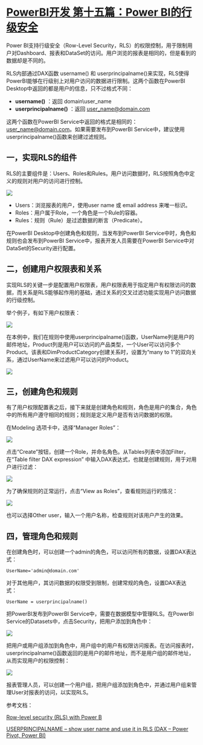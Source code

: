 # [PowerBI开发 第十五篇：Power BI的行级安全](https://www.cnblogs.com/ljhdo/p/10337831.html)

Power BI支持行级安全（Row-Level Security，RLS）的权限控制，用于限制用户对Dashboard、报表和DataSet的访问。用户浏览的报表是相同的，但是看到的数据却是不同的。

RLS内部通过DAX函数 username() 和 userprincipalname()来实现，RLS使得PowerBI能够在行级别上对用户访问的数据进行限制。这两个函数在PowerBI Desktop中返回的都是用户的信息，只不过格式不同：

* **username()** ：返回 domain\user_name
* **userprincipalname()** ：返回 user_name@domain.com

这两个函数在PowerBI Service中返回的格式是相同的：user_name@domain.com。如果需要发布到PowerBI Service中，建议使用 userprincipalname()函数来创建过滤规则。

## 一，实现RLS的组件

RLS的主要组件是：Users、Roles和Rules。用户访问数据时，RLS按照角色中定义的规则对用户的访问进行控制。

![](https://img2018.cnblogs.com/blog/628084/201911/628084-20191101161630040-1595903024.png)

* Users：浏览报表的用户，使用user name 或 email address 来唯一标识。
* Roles：用户属于Role，一个角色是一个Rule的容器。
* Rules：规则（Rule）是过滤数据的断言（Predicate）。

在PowerBI Desktop中创建角色和规则，当发布到PowerBI Service中时，角色和规则也会发布到PowerBI Service中，报表开发人员需要在PowerBI Service中对DataSet的Security进行配置。

## 二，创建用户权限表和关系

实现RLS的关键一步是配置用户权限表，用户权限表用于指定用户有权限访问的数据，而关系是RLS能够起作用的基础，通过关系的交叉过滤功能实现用户访问数据的行级控制。

举个例子，有如下用户权限表：

![](https://img2018.cnblogs.com/blog/628084/201911/628084-20191101174814432-850263772.png)

在本例中，我们在规则中使用userprincipalname()函数，UserName列是用户的邮件地址，Product列是用户可以访问的产品类型，一个User可以访问多个Product。该表和DimProductCategory创建关系时，设置为“many to 1”的双向关系，通过UserName来过滤用户可以访问的Product。

![](https://img2018.cnblogs.com/blog/628084/201911/628084-20191101170001107-783317041.png)

## 三，创建角色和规则

有了用户权限配置表之后，接下来就是创建角色和规则，角色是用户的集合，角色中的所有用户遵守相同的规则；规则是定义用户是否有访问数据的权限。

在Modeling 选项卡中，选择“Manager Roles”：

![](https://img2018.cnblogs.com/blog/628084/201901/628084-20190130135455204-941925938.png)

点击“Create”按钮，创建一个Role，并命名角色。从Tables列表中添加Filter，在“Table filter DAX expression” 中输入DAX表达式，也就是创建规则，用于对用户进行过滤：

![](https://img2018.cnblogs.com/blog/628084/201911/628084-20191101175101006-178177771.png)

为了确保规则的正常运行，点击“View as Roles”，查看规则运行的情况：

![](https://img2018.cnblogs.com/blog/628084/201911/628084-20191101170653501-778098154.png)

也可以选择Other user，输入一个用户名称，检查规则对该用户产生的效果。

## 四，管理角色和规则

在创建角色时，可以创建一个admin的角色，可以访问所有的数据，设置DAX表达式：

```
UserName='admin@domain.com'
```

对于其他用户，其访问数据的权限受到限制，创建常规的角色，设置DAX表达式：

```
UserName = userprincipalname()
```

把PowerBI发布到PowerBI Service中，需要在数据模型中管理RLS。在PowerBI Service的Datasets中，点击Security，把用户添加到角色中：

![](https://img2018.cnblogs.com/blog/628084/201911/628084-20191101174049443-2049247002.png)

把用户或用户组添加到角色中，用户组中的用户有权限访问报表。在访问报表时，userprincipalname()函数返回的是用户的邮件地址，而不是用户组的邮件地址，从而实现用户的权限控制：

![](https://img2018.cnblogs.com/blog/628084/201911/628084-20191101174137982-207184517.png)

报表管理人员，可以创建一个用户组，把用户组添加到角色中，并通过用户组来管理User对报表的访问，以实现RLS。

参考文档：

[Row-level security (RLS) with Power B](https://docs.microsoft.com/en-us/power-bi/service-admin-rls)

[USERPRINCIPALNAME – show user name and use it in RLS (DAX – Power Pivot, Power BI)](https://exceltown.com/en/tutorials/power-bi/powerbi-com-and-power-bi-desktop/dax-query-language-for-power-bi-and-power-pivot/userprincipalname-show-user-name-and-use-it-in-rls-dax-power-pivot-power-bi/)
